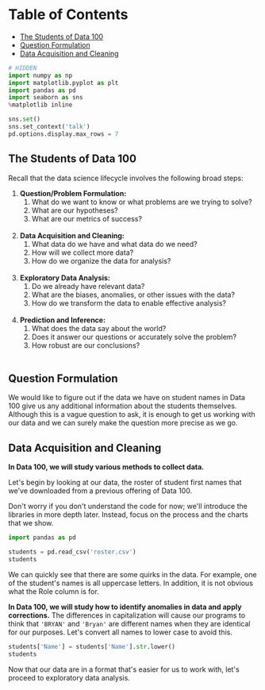 
<h1>Table of Contents<span class="tocSkip"></span></h1>
<div class="toc"><ul class="toc-item"><li><span><a href="#The-Students-of-Data-100" data-toc-modified-id="The-Students-of-Data-100-1">The Students of Data 100</a></span></li><li><span><a href="#Question-Formulation" data-toc-modified-id="Question-Formulation-2">Question Formulation</a></span></li><li><span><a href="#Data-Acquisition-and-Cleaning" data-toc-modified-id="Data-Acquisition-and-Cleaning-3">Data Acquisition and Cleaning</a></span></li></ul></div>


```python
# HIDDEN
import numpy as np
import matplotlib.pyplot as plt
import pandas as pd
import seaborn as sns
%matplotlib inline

sns.set()
sns.set_context('talk')
pd.options.display.max_rows = 7
```

## The Students of Data 100

Recall that the data science lifecycle involves the following broad steps:

1. **Question/Problem Formulation:** 
    1. What do we want to know or what problems are we trying to solve?  
    1. What are our hypotheses? 
    1. What are our metrics of success? <br/><br/>
1. **Data Acquisition and Cleaning:** 
    1. What data do we have and what data do we need?  
    1. How will we collect more data? 
    1. How do we organize the data for analysis?  <br/><br/>
1. **Exploratory Data Analysis:** 
    1. Do we already have relevant data?  
    1. What are the biases, anomalies, or other issues with the data?  
    1. How do we transform the data to enable effective analysis? <br/><br/>
1. **Prediction and Inference:** 
    1. What does the data say about the world?  
    1. Does it answer our questions or accurately solve the problem?  
    1. How robust are our conclusions? <br/><br/>
    

## Question Formulation

We would like to figure out if the data we have on student names in Data 100 give
us any additional information about the students themselves. Although this is a
vague question to ask, it is enough to get us working with our data and we can
surely make the question more precise as we go.

## Data Acquisition and Cleaning

**In Data 100, we will study various methods to collect data.**

Let's begin by looking at our data, the roster of student first names that we've downloaded from a previous offering of Data 100.

Don't worry if you don't understand the code for now; we'll introduce the libraries in more depth later. Instead, focus on the process and the charts that we show.


```python
import pandas as pd

students = pd.read_csv('roster.csv')
students
```

We can quickly see that there are some quirks in the data. For example, one of the student's names is all uppercase letters. In addition, it is not obvious what the Role column is for.

**In Data 100, we will study how to identify anomalies in data and apply corrections.** The differences in capitalization will cause our programs to think that `'BRYAN'` and `'Bryan'` are different names when they are identical for our purposes. Let's convert all names to lower case to avoid this.


```python
students['Name'] = students['Name'].str.lower()
students
```

Now that our data are in a format that's easier for us to work with, let's proceed to exploratory data analysis.
